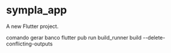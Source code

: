 # sympla_app

A new Flutter project.

comando gerar banco
flutter pub run build_runner build --delete-conflicting-outputs

